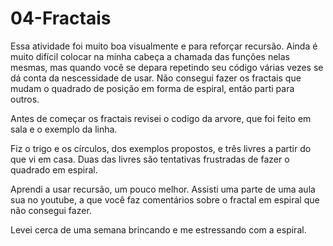 # 04-Fractais

Essa atividade foi muito boa visualmente e para reforçar recursão. Ainda é muito difícil colocar na minha cabeça a chamada das funções nelas mesmas, mas quando você se depara repetindo seu código várias vezes se dá conta da nescessidade de usar. Não consegui fazer os fractais que mudam o quadrado de posição em forma de espiral, então parti para outros. 

Antes de começar os fractais revisei o codigo da arvore, que foi feito em sala e o exemplo da linha. 


Fiz o trigo e  os círculos, dos exemplos propostos, e três livres a partir do que vi em casa. Duas das livres são tentativas frustradas de fazer o quadrado em espiral. 

Aprendi a usar recursão, um pouco melhor. Assisti uma parte de uma aula sua no youtube, a que você faz comentários sobre o fractal em espiral que não consegui fazer.

Levei cerca de uma semana brincando e me estressando com a espiral.


